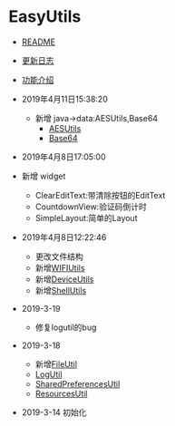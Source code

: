 # EasyUtils
- [README](README.md)
- [更新日志](UPDATE_LOG.md)
- [功能介绍](FUNCTION.md)

- 2019年4月11日15:38:20
  - 新增 java->data:AESUtils,Base64
    - [AESUtils](./java/src/main/java/com/mml/java/data/AESUtils.kt)
    - [Base64](./java/src/main/java/com/mml/java/data/Base64.kt)
- 2019年4月8日17:05:00
- 新增 widget
   + ClearEditText:带清除按钮的EditText
   + CountdownView:验证码倒计时
   + SimpleLayout:简单的Layout
    

- 2019年4月8日12:22:46 
    - 更改文件结构
  -   新增[WIFIUtils](./android/src/main/java/com/mml/android/utils/WIFIUtils.kt)
    - 新增[DeviceUtils](./android/src/main/java/com/mml/android/utils/DeviceUtils.kt)
    - 新增[ShellUtils](./android/src/main/java/com/mml/android/utils/ShellUtils.kt)
- 2019-3-19 
  - 修复logutil的bug
- 2019-3-18 
  - 新增[FileUtil](./android/src/main/java/com/mml/android/utils/FileUtils.kt)
  - [LogUtil](./android/src/main/java/com/mml/android/utils/LogUtils.kt)
  - [SharedPreferencesUtil](./android/src/main/java/com/mml/android/utils/SharedPreferencesUtils.kt)
  - [ResourcesUtil](./android/src/main/java/com/mml/android/utils/ResourcesUtils.kt)
- 2019-3-14 初始化